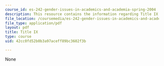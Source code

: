 ```yaml
---
course_id: es-242-gender-issues-in-academics-and-academia-spring-2004
description: This resource contains the information regarding Title IX.
file_location: /coursemedia/es-242-gender-issues-in-academics-and-academia-spring-2004/42cc0fd52b0b3a97aceff89bc3602f3b_MITES_242S04_ses4.pdf
file_type: application/pdf
layout: pdf
title: Title IX
type: course
uid: 42cc0fd52b0b3a97aceff89bc3602f3b

---
```

None